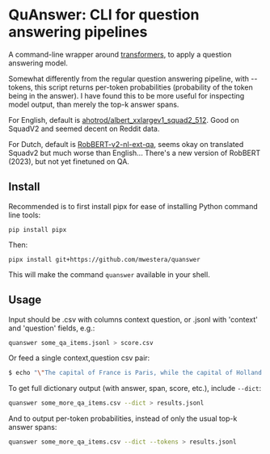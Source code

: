 # QuAnswer: CLI for question answering pipelines #

A command-line wrapper around [transformers](https://huggingface.co/docs/transformers/), to apply a question answering model.

Somewhat differently from the regular question answering pipeline, with --tokens, this script returns per-token probabilities (probability of the token being in the answer). I have found this to be more useful for inspecting model output, than merely the top-k answer spans.

For English, default is [ahotrod/albert_xxlargev1_squad2_512](https://huggingface.co/ahotrod/albert_xxlargev1_squad2_512). Good on SquadV2 and seemed decent on Reddit data.

For Dutch, default is [RobBERT-v2-nl-ext-qa](https://huggingface.co/raalst/RobBERT-v2-nl-ext-qa), seems okay on translated Squadv2 but much worse than English... There's a new version of RobBERT (2023), but not yet finetuned on QA.

## Install ##

Recommended is to first install pipx for ease of installing Python command line tools:

`pip install pipx`

Then: 

`pipx install git+https://github.com/mwestera/quanswer`

This will make the command `quanswer` available in your shell.

## Usage ##

Input should be .csv with columns context question, or .jsonl with 'context' and 'question' fields, e.g.: 

```bash
quanswer some_qa_items.jsonl > score.csv
```

Or feed a single context,question csv pair:

```bash
$ echo "\"The capital of France is Paris, while the capital of Holland is Amsterdam, and so on.\",What is the capital of NL?" | quanswer > score.csv
```

To get full dictionary output (with answer, span, score, etc.), include `--dict`: 

```bash
quanswer some_more_qa_items.csv --dict > results.jsonl
```

And to output per-token probabilities, instead of only the usual top-k answer spans:

```bash
quanswer some_more_qa_items.csv --dict --tokens > results.jsonl
```